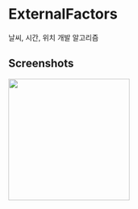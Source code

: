 # ExternalFactors
날씨, 시간, 위치 개발 알고리즘

Screenshots
-----------
<img width="240" src="https://user-images.githubusercontent.com/48233529/83044821-ab182b00-a07f-11ea-8b68-40a17e6e8c5e.PNG">
